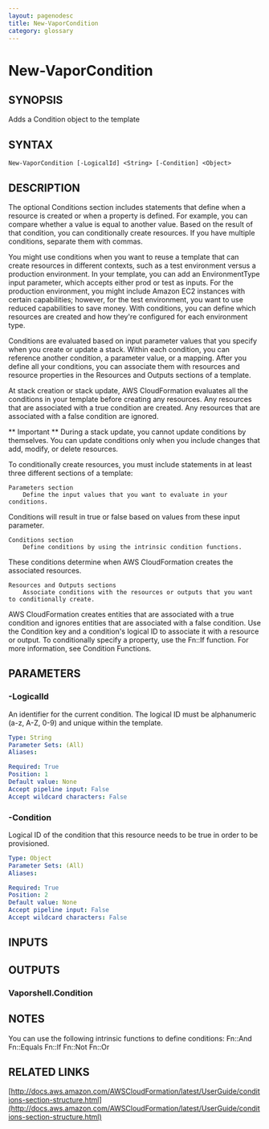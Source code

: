 ```yaml
---
layout: pagenodesc
title: New-VaporCondition
category: glossary
---
```


# New-VaporCondition

## SYNOPSIS
Adds a Condition object to the template

## SYNTAX

```
New-VaporCondition [-LogicalId] <String> [-Condition] <Object>
```

## DESCRIPTION
The optional Conditions section includes statements that define when a resource is created or when a property is defined.
For example, you can compare whether a value is equal to another value.
Based on the result of that condition, you can conditionally create resources.
If you have multiple conditions, separate them with commas.

You might use conditions when you want to reuse a template that can create resources in different contexts, such as a test environment versus a production environment.
In your template, you can add an EnvironmentType input parameter, which accepts either prod or test as inputs.
For the production environment, you might include Amazon EC2 instances with certain capabilities; however, for the test environment, you want to use reduced capabilities to save money.
With conditions, you can define which resources are created and how they're configured for each environment type.

Conditions are evaluated based on input parameter values that you specify when you create or update a stack.
Within each condition, you can reference another condition, a parameter value, or a mapping.
After you define all your conditions, you can associate them with resources and resource properties in the Resources and Outputs sections of a template.

At stack creation or stack update, AWS CloudFormation evaluates all the conditions in your template before creating any resources.
Any resources that are associated with a true condition are created.
Any resources that are associated with a false condition are ignored.

** Important **
    During a stack update, you cannot update conditions by themselves.
You can update conditions only when you include changes that add, modify, or delete resources.

To conditionally create resources, you must include statements in at least three different sections of a template:

    Parameters section
        Define the input values that you want to evaluate in your conditions.
Conditions will result in true or false based on values from these input parameter.

    Conditions section
        Define conditions by using the intrinsic condition functions.
These conditions determine when AWS CloudFormation creates the associated resources.

    Resources and Outputs sections
        Associate conditions with the resources or outputs that you want to conditionally create.
AWS CloudFormation creates entities that are associated with a true condition and ignores entities that are associated with a false condition.
Use the Condition key and a condition's logical ID to associate it with a resource or output.
To conditionally specify a property, use the Fn::If function.
For more information, see Condition Functions.

## PARAMETERS

### -LogicalId
An identifier for the current condition.
The logical ID must be alphanumeric (a-z, A-Z, 0-9) and unique within the template.

```yaml
Type: String
Parameter Sets: (All)
Aliases: 

Required: True
Position: 1
Default value: None
Accept pipeline input: False
Accept wildcard characters: False
```

### -Condition
Logical ID of the condition that this resource needs to be true in order to be provisioned.

```yaml
Type: Object
Parameter Sets: (All)
Aliases: 

Required: True
Position: 2
Default value: None
Accept pipeline input: False
Accept wildcard characters: False
```

## INPUTS

## OUTPUTS

### Vaporshell.Condition

## NOTES
You can use the following intrinsic functions to define conditions:
    Fn::And
    Fn::Equals
    Fn::If
    Fn::Not
    Fn::Or

## RELATED LINKS

[http://docs.aws.amazon.com/AWSCloudFormation/latest/UserGuide/conditions-section-structure.html](http://docs.aws.amazon.com/AWSCloudFormation/latest/UserGuide/conditions-section-structure.html)

